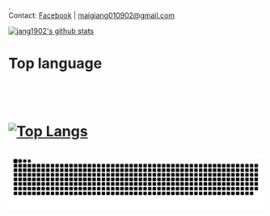 .<br/>
Contact: <a href="https://www.facebook.com/jang1902"/>Facebook<a/> | maigiang010902@gmail.com

[![jang1902's github stats](https://github-readme-stats.vercel.app/api?username=jang1902)](https://github.com/jang1902/)
<br/>
<h1>Top language<h1/>
<br/>
 
[![Top Langs](https://github-readme-stats-git-masterrstaa-rickstaa.vercel.app/api/top-langs/?username=jang1902)](https://github.com/anuraghazra/github-readme-stats)
 

<img alt="snake eating my contributions" src="https://raw.githubusercontent.com/jang1902/jang1902/output/github-contribution-grid-snake-dark.svg" />

###
